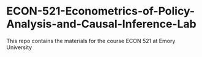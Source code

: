 # ECON-521-Econometrics-of-Policy-Analysis-and-Causal-Inference-Lab
This repo contains the materials for the course ECON 521 at Emory University
